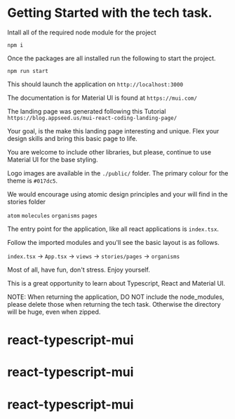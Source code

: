 # Getting Started with the tech task.

Intall all of the required node module for the project

`npm i`

Once the packages are all installed run the following to start the project.

`npm run start`

This should launch the application on `http://localhost:3000`

The documentation is for Material UI is found at `https://mui.com/`

The landing page was generated following this Tutorial `https://blog.appseed.us/mui-react-coding-landing-page/`

Your goal, is the make this landing page interesting and unique. Flex your design skills and bring this basic page to life.

You are welcome to include other libraries, but please, continue to use Material UI for the base styling.

Logo images are available in the `./public/` folder.
The primary colour for the theme is `#017dc5`.

We would encourage using atomic design principles and your will find in the stories folder

`atom`
`molecules`
`organisms`
`pages`

The entry point for the application, like all react applications is `index.tsx`.

Follow the imported modules and you'll see the basic layout is as follows.

`index.tsx` -> `App.tsx` -> `views` -> `stories/pages` -> `organisms`

Most of all, have fun, don't stress. Enjoy yourself.

This is a great opportunity to learn about Typescript, React and Material UI.

NOTE: When returning the application, DO NOT include the node_modules, please delete those when returning the tech task. Otherwise the directory will be huge, even when zipped.
# react-typescript-mui
# react-typescript-mui
# react-typescript-mui

